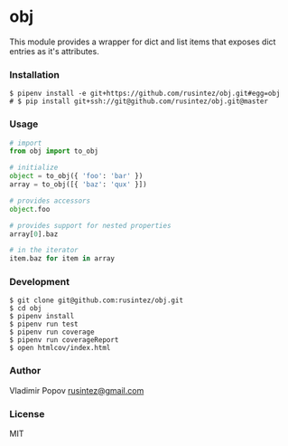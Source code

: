 # obj

This module provides a wrapper for dict and list items that exposes dict entries as it's attributes.

### Installation

    $ pipenv install -e git+https://github.com/rusintez/obj.git#egg=obj
    # $ pip install git+ssh://git@github.com/rusintez/obj.git@master

### Usage 
```py
# import
from obj import to_obj

# initialize
object = to_obj({ 'foo': 'bar' })
array = to_obj([{ 'baz': 'qux' }])

# provides accessors
object.foo

# provides support for nested properties
array[0].baz

# in the iterator
item.baz for item in array
``` 

### Development

    $ git clone git@github.com:rusintez/obj.git
    $ cd obj
    $ pipenv install
    $ pipenv run test
    $ pipenv run coverage
    $ pipenv run coverageReport
    $ open htmlcov/index.html

### Author

Vladimir Popov <rusintez@gmail.com>

### License

MIT